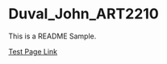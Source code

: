 # Duval_John_ART2210



This is a README Sample.

[Test Page Link](https://jduval7.github.io/Duval_John_ART2210/Duval_John_ART2210_Self-Portrait_Fall2019/SelfPortrait.html)